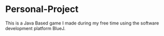 # Personal-Project
This is a Java Based game I made during my free time using the software development platform BlueJ.
